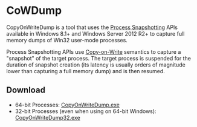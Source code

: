 # CoWDump

CopyOnWriteDump is a tool that uses the [Process Snapshotting](https://msdn.microsoft.com/en-us/library/dn469412(v=vs.85).aspx) APIs available in Windows 8.1+ and Windows Server 2012 R2+ to capture full memory dumps of Win32 user-mode processes.

Process Snapshotting APIs use [Copy-on-Write](https://en.wikipedia.org/wiki/Copy-on-write) semantics to capture a "snapshot" of the target process. The target process is suspended for the duration of snapshot creation (its latency is usually orders of magnitude lower than capturing a full memory dump) and is then resumed.

## Download

* 64-bit Processes:  [CopyOnWriteDump.exe](https://github.com/mjsabby/CoWDump/raw/master/CopyOnWriteDump.exe)
* 32-bit Processes (even when using on 64-bit Windows):  [CopyOnWriteDump32.exe](https://github.com/mjsabby/CoWDump/raw/master/CopyOnWriteDump32.exe)
